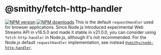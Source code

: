 # @smithy/fetch-http-handler
[![NPM version](https://img.shields.io/npm/v/@smithy/fetch-http-handler/latest.svg)](https://www.npmjs.com/package/@smithy/fetch-http-handler)
[![NPM downloads](https://img.shields.io/npm/dm/@smithy/fetch-http-handler.svg)](https://www.npmjs.com/package/@smithy/fetch-http-handler)
This is the default `requestHandler` used for browser applications.
Since Node.js introduced experimental Web Streams API in v16.5.0 and made it stable in v21.0.0,
you can consider using `fetch-http-handler` in Node.js, although it's not recommended.
For the Node.js default `requestHandler` implementation, see instead
[`@smithy/node-http-handler`](https://www.npmjs.com/package/@smithy/node-http-handler).
